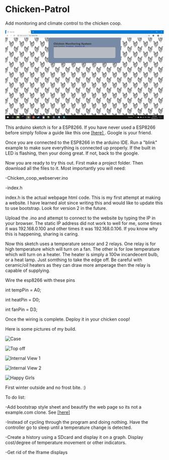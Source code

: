 # Chicken-Patrol
Add monitoring and climate control to the chicken coop. 

![ChickenPatrol](Home.png)

This arduino sketch is for a ESP8266. If you have never used a ESP8266 before simply follow a guide like this one <a target="_blank" rel="noopener noreferrer" href=http://www.whatimade.today/esp8266-easiest-way-to-program-so-far/> [here] </a>. Google is your friend.

Once you are connected to the ESP8266 in the arduino IDE. Run a "blink" example to make sure everything is connected up properly. If the built in LED is flashing, then your doing great. If not, back to the google. 

Now you are ready to try this out. First make a project folder. Then download all the files to it. Most importantly you will need:

-Chicken_coop_webserver.ino 

-index.h

index.h is the actual webpage html code. This is my first attempt at making a website. I have learned alot since writing this and would like to update this to use bootstrap. Look for version 2 in the future. 

Upload the .ino and attempt to connect to the website by typing the IP in your browser. The static IP address did not work to well for me, some times it was 192.168.0.100 and other times it was 192.168.0.106. If you know why this is happening, sharing is caring. 

Now this sketch uses a temperature sensor and 2 relays. One relay is for high temperature which will turn on a fan. The other is for low temperature which will turn on a heater. The heater is simply a 100w incandecent bulb, or a heat lamp. Just somthing to take the edge off. Be careful with ceramic/oil heaters as they can draw more amperage then the relay is capable of supplying. 

Wire the esp8266 with these pins

int tempPin = A0;

int heatPin = D0;

int fanPin = D3;

Once the wiring is complete. Deploy it in your chicken coop! 

Here is some pictures of my build. 


![Case](20190112_154711.jpg)

![Top off](20190112_154717.jpg)

![Internal View 1](20190113_163750.jpg)

![Internal View 2](20190113_163806.jpg)

![Happy Girls](20190130_182349.jpg)

First winter outside and no frost bite. :) 



To do list:

-Add bootstrap style sheet and beautify the web page so its not a example.com clone. See <a target="_blank" rel="noopener noreferrer" href=https://diyprojects.io/bootstrap-web-server-esp8266-use-bootswatch-themes/> [here] </a>

-Instead of cycling through the program and doing nothing. Have the controller go to sleep until a temperature change is detected. 

-Create a history using a SDcard and display it on a graph. Display cost/degree of temperature movement or other indicators. 

-Get rid of the Iframe displays
